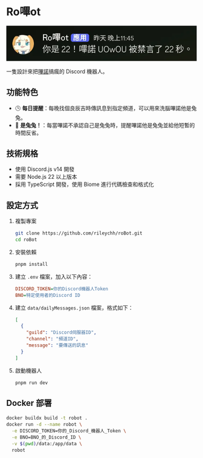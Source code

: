 # Ro嗶ot

![22](22.webp)

一隻設計來把[嗶諾](https://x.com/bnoecho030220)搞瘋的 Discord 機器人。

## 功能特色

- 🕒 **每日提醒**：每晚找個良辰吉時傳訊息到指定頻道，可以用來洗腦嗶諾他是兔兔。
- 🐰 **是兔兔！**：每當嗶諾不承認自己是兔兔時，提醒嗶諾他是兔兔並給他短暫的時間反省。

## 技術規格

- 使用 Discord.js v14 開發
- 需要 Node.js 22 以上版本
- 採用 TypeScript 開發，使用 Biome 進行代碼檢查和格式化

## 設定方式

1. 複製專案

   ```bash
   git clone https://github.com/rileychh/roBot.git
   cd roBot
   ```

2. 安裝依賴

   ```bash
   pnpm install
   ```

3. 建立 `.env` 檔案，加入以下內容：

   ```ini
   DISCORD_TOKEN=你的Discord機器人Token
   BNO=特定使用者的Discord ID
   ```

4. 建立 `data/dailyMessages.json` 檔案，格式如下：

   ```json
   [
     {
       "guild": "Discord伺服器ID",
       "channel": "頻道ID",
       "message": "要傳送的訊息"
     }
   ]
   ```

5. 啟動機器人

   ```bash
   pnpm run dev
   ```

## Docker 部署

```bash
docker buildx build -t robot .
docker run -d --name robot \
  -e DISCORD_TOKEN=你的_Discord_機器人_Token \
  -e BNO=BNO_的_Discord_ID \
  -v $(pwd)/data:/app/data \
  robot
```
